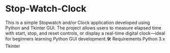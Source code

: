 # Stop-Watch-Clock
This is a simple Stopwatch and/or Clock application developed using Python and Tkinter GUI. The project allows users to measure elapsed time with start, stop, and reset controls, or display a real-time digital clock—ideal for beginners learning Python GUI development.🛠️ Requirements Python 3.x  Tkinter 

